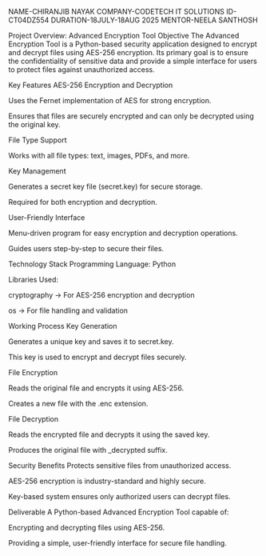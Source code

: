 NAME-CHIRANJIB NAYAK
COMPANY-CODETECH IT SOLUTIONS
ID-CT04DZ554
DURATION-18JULY-18AUG 2025
MENTOR-NEELA SANTHOSH



Project Overview: Advanced Encryption Tool
Objective
The Advanced Encryption Tool is a Python-based security application designed to encrypt and decrypt files using AES-256 encryption.
Its primary goal is to ensure the confidentiality of sensitive data and provide a simple interface for users to protect files against unauthorized access.

Key Features
AES-256 Encryption and Decryption

Uses the Fernet implementation of AES for strong encryption.

Ensures that files are securely encrypted and can only be decrypted using the original key.

File Type Support

Works with all file types: text, images, PDFs, and more.

Key Management

Generates a secret key file (secret.key) for secure storage.

Required for both encryption and decryption.

User-Friendly Interface

Menu-driven program for easy encryption and decryption operations.

Guides users step-by-step to secure their files.

Technology Stack
Programming Language: Python

Libraries Used:

cryptography → For AES-256 encryption and decryption

os → For file handling and validation

Working Process
Key Generation

Generates a unique key and saves it to secret.key.

This key is used to encrypt and decrypt files securely.

File Encryption

Reads the original file and encrypts it using AES-256.

Creates a new file with the .enc extension.

File Decryption

Reads the encrypted file and decrypts it using the saved key.

Produces the original file with _decrypted suffix.

Security Benefits
Protects sensitive files from unauthorized access.

AES-256 encryption is industry-standard and highly secure.

Key-based system ensures only authorized users can decrypt files.

Deliverable
A Python-based Advanced Encryption Tool capable of:

Encrypting and decrypting files using AES-256.

Providing a simple, user-friendly interface for secure file handling.



